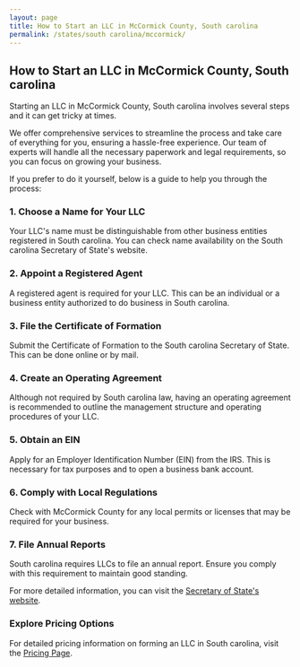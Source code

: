 ```yaml
---
layout: page
title: How to Start an LLC in McCormick County, South carolina
permalink: /states/south carolina/mccormick/
---
```


<h2>How to Start an LLC in McCormick County, South carolina</h2>

<p>Starting an LLC in McCormick County, South carolina involves several steps and it can get tricky at times.</p>

<p>We offer comprehensive services to streamline the process and take care of everything for you, ensuring a hassle-free experience. Our team of experts will handle all the necessary paperwork and legal requirements, so you can focus on growing your business.</p>

<p>If you prefer to do it yourself, below is a guide to help you through the process:</p>

<h3>1. Choose a Name for Your LLC</h3>
<p>Your LLC's name must be distinguishable from other business entities registered in South carolina. You can check name availability on the South carolina Secretary of State's website.</p>

<h3>2. Appoint a Registered Agent</h3>
<p>A registered agent is required for your LLC. This can be an individual or a business entity authorized to do business in South carolina.</p>

<h3>3. File the Certificate of Formation</h3>
<p>Submit the Certificate of Formation to the South carolina Secretary of State. This can be done online or by mail.</p>

<h3>4. Create an Operating Agreement</h3>
<p>Although not required by South carolina law, having an operating agreement is recommended to outline the management structure and operating procedures of your LLC.</p>

<h3>5. Obtain an EIN</h3>
<p>Apply for an Employer Identification Number (EIN) from the IRS. This is necessary for tax purposes and to open a business bank account.</p>

<h3>6. Comply with Local Regulations</h3>
<p>Check with McCormick County for any local permits or licenses that may be required for your business.</p>

<h3>7. File Annual Reports</h3>
<p>South carolina requires LLCs to file an annual report. Ensure you comply with this requirement to maintain good standing.</p>

<p>For more detailed information, you can visit the <a href="https://www.sos.south carolina.gov/">Secretary of State's website</a>.</p>

<h3>Explore Pricing Options</h3>
<p>For detailed pricing information on forming an LLC in South carolina, visit the <a href="{ '/new-pricing/' | relative_url }">Pricing Page</a>.</p>
